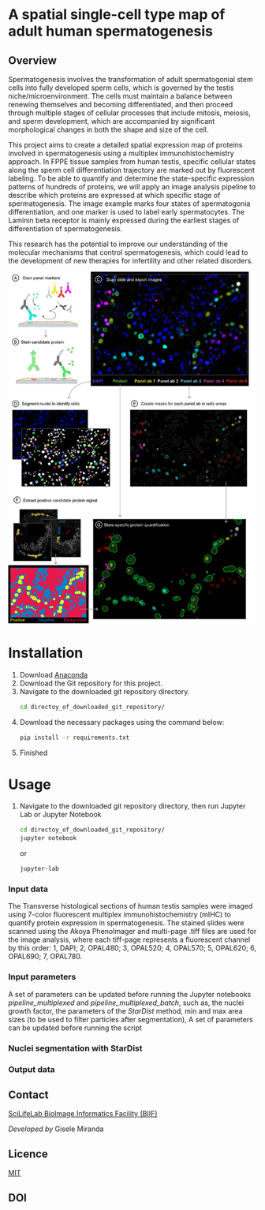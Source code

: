 # A spatial single-cell type map of adult human spermatogenesis

## Overview

Spermatogenesis involves the transformation of adult spermatogonial stem cells into fully developed sperm cells, which is governed by the testis niche/microenvironment. The cells must maintain a balance between renewing themselves and becoming differentiated, and then proceed through multiple stages of cellular processes that include mitosis, meiosis, and sperm development, which are accompanied by significant morphological changes in both the shape and size of the cell.

This project aims to create a detailed spatial expression map of proteins involved in spermatogenesis using a multiplex immunohistochemistry approach. In FPPE tissue samples from human testis, specific cellular states along the sperm cell differentiation trajectory are marked out by fluorescent labeling. To be able to quantify and determine the state-specific expression patterns of hundreds of proteins, we will apply an image analysis pipeline to describe which proteins are expressed at which specific stage of spermatogenesis. The image example marks four states of spermatogonia differentiation, and one marker is used to label early spermatocytes. The Laminin beta receptor is mainly expressed during the earliest stages of differentiation of spermatogenesis.

This research has the potential to improve our understanding of the molecular mechanisms that control spermatogenesis, which could lead to the development of new therapies for infertility and other related disorders.

<a href="url"><img src="overview.jpg"></a>

# Installation

1. Download [Anaconda](https://www.anaconda.com/download)
2. Download the Git repository for this project.
3. Navigate to the downloaded git repository directory.
   ```bash
   cd directoy_of_downloaded_git_repository/
   ```
4. Download the necessary packages using the command below:
   ```bash
   pip install -r requirements.txt
   ``` 
6. Finished

# Usage

1. Navigate to the downloaded git repository directory, then run Jupyter Lab or Jupyter Notebook
   ```bash
   cd directoy_of_downloaded_git_repository/
   jupyter notebook
   ``` 
   or
   ```bash
   jupyter-lab
   ``` 

### Input data

The Transverse histological sections of human testis samples were imaged using 7-color fluorescent multiplex immunohistochemistry (mIHC) to quantify protein expression in spermatogenesis. The stained slides were scanned using the Akoya PhenoImager and multi-page .tiff files are used for the image analysis, where each tiff-page represents a fluorescent channel by this order: 1, DAPI; 2, OPAL480; 3, OPAL520; 4, OPAL570; 5, OPAL620; 6, OPAL690; 7, OPAL780.


### Input parameters

A set of parameters can be updated before running the Jupyter notebooks *pipeline_multiplexed* and *pipeline_multiplexed_batch*, such as, the nuclei growth factor, the parameters of the *StarDist* method, min and max area sizes (to be used to filter particles after segmentation), 
A set of parameters can be updated before running the script


### Nuclei segmentation with StarDist


### Output data


## Contact

[SciLifeLab BioImage Informatics Facility (BIIF)](https://www.scilifelab.se/units/bioimage-informatics/) 

*Developed by* Gisele Miranda

## Licence

[MIT](LICENSE)

## DOI